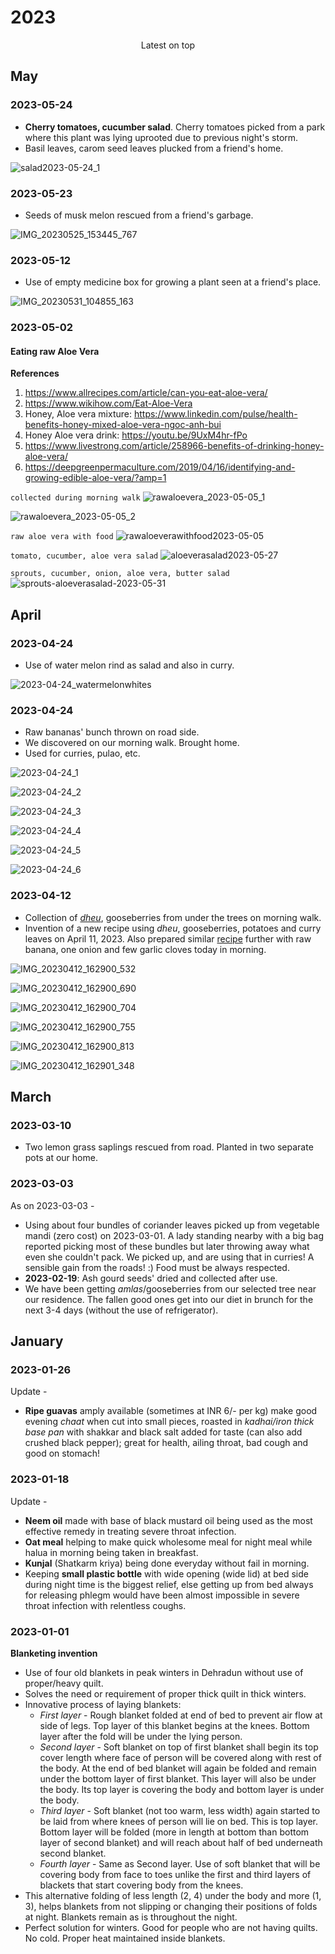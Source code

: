 # 2023

<p align="center">
Latest on top
</p>

## May 

### 2023-05-24

- **Cherry tomatoes, cucumber salad**. Cherry tomatoes picked from a park where this plant was lying uprooted due to previous night's storm. 
- Basil leaves, carom seed leaves plucked from a friend's home.

![salad2023-05-24_1](salad2023-05-24_1.jpg)

### 2023-05-23

- Seeds of musk melon rescued from a friend's garbage. 

![IMG_20230525_153445_767](IMG_20230525_153445_767.jpg)

### 2023-05-12

- Use of empty medicine box for growing a plant seen at a friend's place. 

![IMG_20230531_104855_163](IMG_20230531_104855_163.jpg)

### 2023-05-02

#### Eating raw Aloe Vera

**References** 

 1.  https://www.allrecipes.com/article/can-you-eat-aloe-vera/
 2. https://www.wikihow.com/Eat-Aloe-Vera
 3.  Honey, Aloe vera mixture: https://www.linkedin.com/pulse/health-benefits-honey-mixed-aloe-vera-ngoc-anh-bui
 4. Honey Aloe vera drink: https://youtu.be/9UxM4hr-fPo
 5.  https://www.livestrong.com/article/258966-benefits-of-drinking-honey-aloe-vera/
 6. https://deepgreenpermaculture.com/2019/04/16/identifying-and-growing-edible-aloe-vera/?amp=1
 
 `collected during morning walk`
 ![rawaloevera_2023-05-05_1](rawaloevera_2023-05-05_1.jpg)
 
 ![rawaloevera_2023-05-05_2](rawaloevera_2023-05-05_2.jpg)
 
 `raw aloe vera with food`
 ![rawaloeverawithfood2023-05-05](rawaloeverawithfood2023-05-05.jpg)
 
 `tomato, cucumber, aloe vera salad`
 ![aloeverasalad2023-05-27](aloeverasalad2023-05-27.jpg)
 
 `sprouts, cucumber, onion, aloe vera, butter salad`
 ![sprouts-aloeverasalad-2023-05-31](sprouts-aloeverasalad-2023-05-31.jpg)

## April

### 2023-04-24

- Use of water melon rind as salad and also in curry.

![2023-04-24_watermelonwhites](2023-04-24_watermelonwhites.jpg)

### 2023-04-24

- Raw bananas' bunch thrown on road side.
- We discovered on our morning walk. Brought home. 
- Used for curries, pulao, etc.

![2023-04-24_1](2023-04-24_1.jpg)

![2023-04-24_2](2023-04-24_2.jpg)

![2023-04-24_3](2023-04-24_3.jpg)

![2023-04-24_4](2023-04-24_4.jpg)

![2023-04-24_5](2023-04-24_5.jpg)

![2023-04-24_6](2023-04-24_6.jpg)

### 2023-04-12

- Collection of [_dheu_](https://himalayanwildfoodplants.com/2020/09/artocarpus-lacucha-buch-ham-dheu-%E0%A4%A2%E0%A5%87%E0%A4%8A/), gooseberries from under the trees on morning walk. 
- Invention of a new recipe using _dheu_, gooseberries, potatoes and curry leaves on April 11, 2023. Also prepared similar [recipe](https://nehalsin.github.io/cooking/2023.html) further with raw banana, one onion and few garlic cloves today in morning. 

![IMG_20230412_162900_532](IMG_20230412_162900_532.jpg)

![IMG_20230412_162900_690](IMG_20230412_162900_690.jpg)

![IMG_20230412_162900_704](IMG_20230412_162900_704.jpg)

![IMG_20230412_162900_755](IMG_20230412_162900_755.jpg)

![IMG_20230412_162900_813](IMG_20230412_162900_813.jpg)

![IMG_20230412_162901_348](IMG_20230412_162901_348.jpg)

## March

### 2023-03-10 

- Two lemon grass saplings rescued from road. Planted in two separate pots at our home. 

### 2023-03-03

As on 2023-03-03 -

- Using about four bundles of coriander leaves picked up from vegetable mandi (zero cost) on 2023-03-01. A lady standing nearby with a big bag reported picking most of these bundles but later throwing away what even she couldn't pack. We picked up, and are using that in curries!  A sensible gain from the roads! :) Food must be always respected. 
- **2023-02-19**: Ash gourd seeds' dried and collected after use. 
- We have been getting _amlas_/gooseberries from our selected tree near our residence. The fallen good ones get into our diet in brunch for the next 3-4 days (without the use of refrigerator). 

## January

### 2023-01-26

Update - 

- **Ripe guavas** amply available (sometimes at INR 6/- per kg) make good evening _chaat_ when cut into small pieces, roasted in _kadhai/iron thick base pan_ with shakkar and black salt added for taste (can also add crushed black pepper); great for health, ailing throat, bad cough and good on stomach! 

### 2023-01-18

Update - 

- **Neem oil** made with base of black mustard oil being used as the most effective remedy in treating severe throat infection. 
- **Oat meal** helping to make quick wholesome meal for night meal while halua in morning being taken in breakfast. 
- **Kunjal** (Shatkarm kriya) being done everyday without fail in morning.
- Keeping **small plastic bottle** with wide opening (wide lid) at bed side during night time is the biggest relief, else getting up from bed always for releasing phlegm would have been almost impossible in severe throat infection with relentless coughs. 

### 2023-01-01

**Blanketing invention**

- Use of four old blankets in peak winters in Dehradun without use of proper/heavy quilt. 
- Solves the need or requirement of proper thick quilt in thick winters. 
- Innovative process of laying blankets: 
    - _First layer_ - Rough blanket folded at end of bed to prevent air flow at side of legs. Top layer of this blanket begins at the knees. Bottom layer after the fold will be under the lying person. 
    - _Second layer_ - Soft blanket on top of first blanket shall begin its top cover length where face of person will be covered along with rest of the body. At the end of bed blanket will again be folded and remain under the bottom layer of first blanket. This layer will also be under the body. Its top layer is covering the body and bottom layer is under the body. 
    - _Third layer_ - Soft blanket (not too warm, less width) again started to be laid from where knees of person will lie on bed. This is top layer. Bottom layer will be folded (more in length at bottom than bottom layer of second blanket) and will reach about half of bed underneath second blanket. 
    - _Fourth layer_ - Same as Second layer. Use of soft blanket that will be covering body from face to toes unlike the first and third layers of blackets that start covering body from the knees. 
- This alternative folding of less length (2, 4) under the body and more (1, 3), helps blankets from not slipping or changing their positions of folds at night. Blankets remain as is throughout the night. 
- Perfect solution for winters. Good for people who are not having quilts. No cold. Proper heat maintained inside blankets. 
